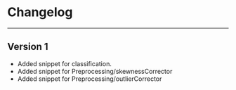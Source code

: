 # Changelog

---

## Version 1
- Added snippet for classification.
- Added snippet for Preprocessing/skewnessCorrector
- Added snippet for Preprocessing/outlierCorrector
